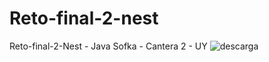 # Reto-final-2-nest
Reto-final-2-Nest - Java Sofka - Cantera 2 - UY
![descarga](https://user-images.githubusercontent.com/10835935/222825948-d5b25953-9169-4ab9-afd6-e46635e49330.png)
